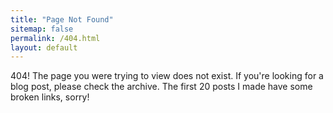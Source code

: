 ```yaml
---
title: "Page Not Found"
sitemap: false
permalink: /404.html
layout: default
---
```


404! The page you were trying to view does not exist. If you're looking for a blog post, please check the archive. The first 20 posts I made have some broken links, sorry!
